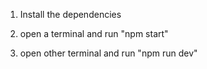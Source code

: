 1. Install the dependencies

2. open a terminal and run "npm start"

3. open other terminal and run "npm run dev"
